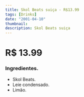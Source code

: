 ```yaml
---
title: Skol Beats suiça - R$13.99
tags: [Drinks]
date: "2001-04-10"
thumbnail: 
description: Skol Beats suiça
---
```


# R$ 13.99

<h3 id="unordered">
<strong>
<strong>Ingredientes.</strong>
</strong>
</h3>
<ul>
    <li>Skol Beats.</li>
    <li>Leie condensado.</li>
    <li>Limão.</li>
</ul>